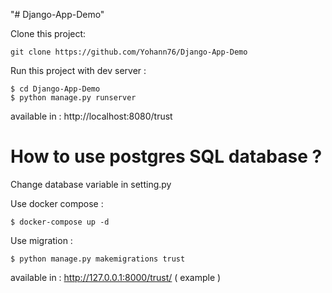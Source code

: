 "# Django-App-Demo" 

Clone this project:

    git clone https://github.com/Yohann76/Django-App-Demo

Run this project with dev server : 

    $ cd Django-App-Demo
    $ python manage.py runserver 

available in : http://localhost:8080/trust

# How to use postgres SQL database ?

Change database variable in setting.py 

Use docker compose :

    $ docker-compose up -d 


Use migration : 

    $ python manage.py makemigrations trust

available in : http://127.0.0.1:8000/trust/ ( example )
 
